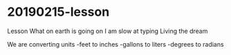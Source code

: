 # 20190215-lesson
Lesson
What on earth is going on
I am slow at typing
Living the dream

We are converting units
-feet to inches
-gallons to liters
-degrees to radians

